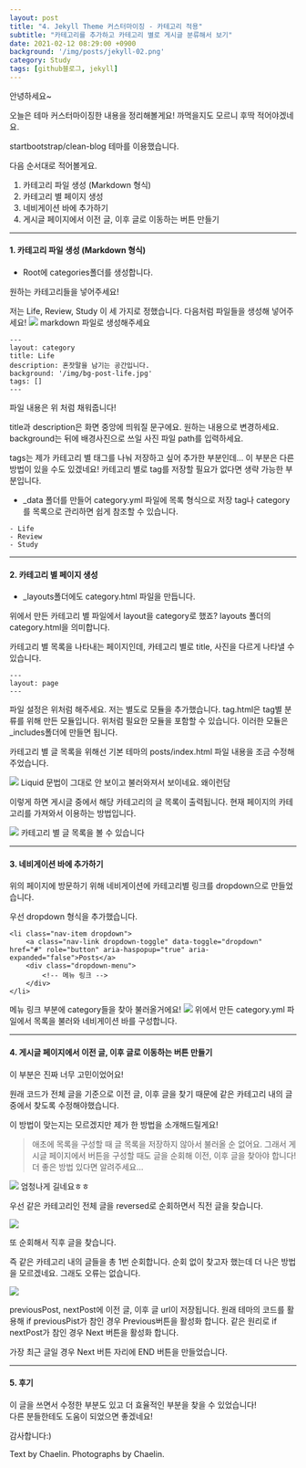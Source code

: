 ```yaml
---
layout: post
title: "4. Jekyll Theme 커스터마이징 - 카테고리 적용"
subtitle: "카테고리를 추가하고 카테고리 별로 게시글 분류해서 보기"
date: 2021-02-12 08:29:00 +0900
background: '/img/posts/jekyll-02.png'
category: Study
tags: [github블로그, jekyll]
---
```


안녕하세요~

오늘은 테마 커스터마이징한 내용을 정리해볼게요! 까먹을지도 모르니 후딱 적어야겠네요.

<p class="hight-block">startbootstrap/clean-blog 테마를 이용했습니다.</p>

다음 순서대로 적어볼게요.

1. 카테고리 파일 생성 (Markdown 형식)
2. 카테고리 별 페이지 생성
3. 네비게이션 바에 추가하기
4. 게시글 페이지에서 이전 글, 이후 글로 이동하는 버튼 만들기


*****
#### 1. 카테고리 파일 생성 (Markdown 형식)
* Root에 categories폴더를 생성합니다.

원하는 카테고리들을 넣어주세요! 

저는 Life, Review, Study 이 세 가지로 정했습니다. 다음처럼 파일들을 생성해 넣어주세요!
<img class="img-fluid" src="/img/posts/inPost/jekyll-04-01.png">
<span class="caption text-muted">markdown 파일로 생성해주세요</span>

```
---
layout: category
title: Life
description: 혼잣말을 남기는 공간입니다.
background: '/img/bg-post-life.jpg'
tags: []
---
```

파일 내용은 위 처럼 채워줍니다!

title과 description은 화면 중앙에 띄워질 문구에요. 원하는 내용으로 변경하세요.   background는 뒤에 배경사진으로 쓰일 사진 파일 path를 입력하세요.

tags는 제가 카테고리 별 태그를 나눠 저장하고 싶어 추가한 부분인데... 이 부분은 다른 방법이 있을 수도 있겠네요! 카테고리 별로 tag를 저장할 필요가 없다면 생략 가능한 부분입니다.

* _data 폴더를 만들어 category.yml 파일에 목록 형식으로 저장
tag나 category를 목록으로 관리하면 쉽게 참조할 수 있습니다. 

```
- Life
- Review
- Study
```

*****
#### 2. 카테고리 별 페이지 생성
* _layouts폴더에도 category.html 파일을 만듭니다.

위에서 만든 카테고리 별 파일에서 layout을 category로 했죠? layouts 폴더의 category.html을 의미합니다. 

카테고리 별 목록을 나타내는 페이지인데, 카테고리 별로 title, 사진을 다르게 나타낼 수 있습니다.

```
---
layout: page
---
```
파일 설정은 위처럼 해주세요. 저는 별도로 모듈을 추가했습니다. tag.html은 tag별 분류를 위해 만든 모듈입니다. 위처럼 필요한 모듈을 포함할 수 있습니다. 이러한 모듈은 _includes폴더에 만들면 됩니다.

카테고리 별 글 목록을 위해선 기본 테마의 posts/index.html 파일 내용을 조금 수정해주었습니다.

<img class="img-fluid" src="/img/posts/inPost/jekyll-04-03.png">
<span class="caption text-muted">Liquid 문법이 그대로 안 보이고 불러와져서 보이네요. 왜이런담</span>

이렇게 하면 게시글 중에서 해당 카테고리의 글 목록이 출력됩니다. 현재 페이지의 카테고리를 가져와서 이용하는 방법입니다.

<img class="img-fluid" src="/img/posts/inPost/jekyll-04-02.png">
<span class="caption text-muted">카테고리 별 글 목록을 볼 수 있습니다</span>

*****
#### 3. 네비게이션 바에 추가하기
위의 페이지에 방문하기 위해 네비게이션에 카테고리별 링크를 dropdown으로 만들었습니다.

우선 dropdown 형식을 추가했습니다. 
```
<li class="nav-item dropdown">
    <a class="nav-link dropdown-toggle" data-toggle="dropdown" href="#" role="button" aria-haspopup="true" aria-expanded="false">Posts</a>
    <div class="dropdown-menu">
        <!-- 메뉴 링크 -->
    </div>
</li>
```

메뉴 링크 부분에 category들을 찾아 불러올거에요!
<img class="img-fluid" src="/img/posts/inPost/jekyll-04-04.png">
<span class="caption text-muted">위에서 만든 category.yml 파일에서 목록을 불러와 네비게이션 바를 구성합니다.</span>

*****
#### 4. 게시글 페이지에서 이전 글, 이후 글로 이동하는 버튼 만들기
이 부분은 진짜 너무 고민이었어요! 

원래 코드가 전체 글을 기준으로 이전 글, 이후 글을 찾기 때문에 같은 카테고리 내의 글 중에서 찾도록 수정해야했습니다.

이 방법이 맞는지는 모르겠지만 제가 한 방법을 소개해드릴게요!

> 애초에 목록을 구성할 때 글 목록을 저장하지 않아서 불러올 순 없어요. 그래서 게시글 페이지에서 버튼을 구성할 때도 글을 순회해 이전, 이후 글을 찾아야 합니다! 더 좋은 방법 있다면 알려주세요...

<img class="img-fluid" src="/img/posts/inPost/jekyll-04-05.png">
<span class="caption text-muted">엄청나게 길네요ㅎㅎ</span>

우선 같은 카테고리인 전체 글을 reversed로 순회하면서 직전 글을 찾습니다.

<img class="img-fluid" src="/img/posts/inPost/jekyll-04-06.png">

또 순회해서 직후 글을 찾습니다.

즉 같은 카테고리 내의 글들을 총 1번 순회합니다. 순회 없이 찾고자 했는데 더 나은 방법을 모르겠네요. 그래도 오류는 없습니다.

<img class="img-fluid" src="/img/posts/inPost/jekyll-04-07.png">

previousPost, nextPost에 이전 글, 이후 글 url이 저장됩니다. 원래 테마의 코드를 활용해 if previousPist가 참인 경우 Previous버튼을 활성화 합니다. 같은 원리로 if nextPost가 참인 경우 Next 버튼을 활성화 합니다. 

가장 최근 글일 경우 Next 버튼 자리에 END 버튼을 만들었습니다.

*****
#### 5. 후기
이 글을 쓰면서 수정한 부분도 있고 더 효율적인 부분을 찾을 수 있었습니다!<br>다른 분들한테도 도움이 되었으면 좋겠네요!

감사합니다:)

<p class = "placeholder">Text by Chaelin. Photographs by Chaelin.</p>